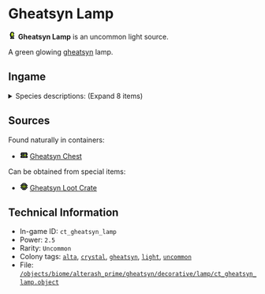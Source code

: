 # Gheatsyn Lamp

<img src="https://raw.githubusercontent.com/Ceterai/Enternia/main/objects/biome/alterash_prime/gheatsyn/decorative/lamp/icon.png" alt="Gheatsyn Lamp icon" loading="lazy" height=16px width="auto" /> **Gheatsyn Lamp** is an uncommon light source.

A green glowing [gheatsyn](https://ceterai.github.io/MyEnternia/Wiki/Tags/Gheatsyn) lamp.

## Ingame

<details markdown="1"><summary>Species descriptions: (Expand 8 items)</summary>

- Alta: A regular crystal-based lightsource. Gheatsyn here is fully incased, since it liqufies when discharged.
- Apex: A gheatsyn lamp.
- Avian: This lamp emits a green mysterious light.
- Floran: Floran likesss green bright lamp.
- Glitch: Indifferent. A green crystal lamp.
- Human: A green crystal lamp. Time to do some witchcraft!
- Hylotl: This green light is so enigmatic and bewitching.
- Novakid: A brightly shining crystal lamp.

</details>

## Sources

Found naturally in containers:

- <img src="https://raw.githubusercontent.com/Ceterai/Enternia/main/objects/biome/alterash_prime/gheatsyn/decorative/chest/icon.png" alt="Gheatsyn Chest icon" loading="lazy" height=16px width="auto" /> [Gheatsyn Chest](https://ceterai.github.io/MyEnternia/Wiki/GheatsynChest)

Can be obtained from special items:

- <img src="https://raw.githubusercontent.com/Ceterai/Enternia/main/items/active/alta/loot/biome/ct_gheatsyn_loot.png" alt="Gheatsyn Loot Crate icon" loading="lazy" height=16px width="auto" /> [Gheatsyn Loot Crate](https://ceterai.github.io/MyEnternia/Wiki/GheatsynLootCrate)

## Technical Information

- In-game ID: `ct_gheatsyn_lamp`
- Power: `2.5`
- Rarity: `Uncommon`
- Colony tags: [`alta`](https://ceterai.github.io/MyEnternia/Wiki/Tags/Alta), [`crystal`](https://ceterai.github.io/MyEnternia/Wiki/Tags/Crystal), [`gheatsyn`](https://ceterai.github.io/MyEnternia/Wiki/Tags/Gheatsyn), [`light`](https://ceterai.github.io/MyEnternia/Wiki/Tags/Light), [`uncommon`](https://ceterai.github.io/MyEnternia/Wiki/Tags/Uncommon)
- File: [`/objects/biome/alterash_prime/gheatsyn/decorative/lamp/ct_gheatsyn_lamp.object`](https://github.com/Ceterai/Enternia/blob/main/objects/biome/alterash_prime/gheatsyn/decorative/lamp/ct_gheatsyn_lamp.object)
